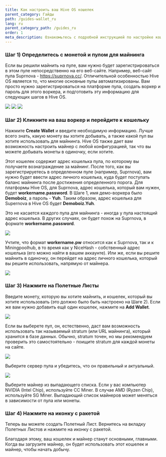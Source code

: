 ```yaml
---
title: Как настроить ваш Hive OS кошелек
parent_category: Гайды
path: /guides-wallet_ru
lang: ru
parent_category_path: /guides_ru
order: 1
meta_description: Ознакомьтесь с подробной инструкцией по настройке кошелька в системе Hive OS.
---
```


### Шаг 1) Определитесь с монетой и пулом для майнинга
Если вы решили майнить на пуле, вам нужно будет зарегистрироваться в этом пуле непосредственно на его веб-сайте. Например, веб-сайт пула Suprnova - https://suprnova.cc/. Отличительной особенностью Hive OS является то, что многие основные пулы автоматизированы. Вам просто нужно зарегистрироваться на платформе пула, создать воркер и пароль для этого воркера, и подготовить эту информацию для следующих шагов в Hive OS.

<img src="https://lbd.hiveos.farm/kbase/images/custom/0_15xxIauan7l9q8pW.png">


<img src="https://lbd.hiveos.farm/kbase/images/custom/0_wWUQhCTCthFEtGIR.png">


<img src="https://lbd.hiveos.farm/kbase/images/custom/0_pvFVB_ORr6tG-9CC.png">

### Шаг 2) Кликните на ваш воркер и перейдите к кошельку
Нажмите **Create Wallet** и введите необходимую информацию. Лучше всего знать, какую монету вы хотите добывать, а также какой пул вы хотите использовать для майнинга. Hive OS также дает вам возможность настроить майнер с любой конфигурацией, так что вы можете добывать монеты в одиночку, если хотите.

Этот кошелек содержит адрес кошелька пула, по которому вы получаете вознаграждение за майнинг. После того, как вы зарегистрируетесь в определенном пуле (например, Suprnova), вам нужно будет ввести адрес личного кошелька, куда будет поступать баланс майнинга после достижения определенного порога. Для платформы Hive OS, для Suprnova, адрес кошелька, который вам нужен, будет **workername.password**. В Шаге 1, имя демо-воркера было **Demoboiz**, а пароль - **Yuh**. Таким образом, адрес кошелька для Supernova в Hive OS будет **Demoboiz.Yuh**.

Это не касается каждого пула для майнинга - иногда у пула настоящий адрес кошелька. В других случаях, он будет похож на Suprnova, в формате **workername.password**.

<img src="https://lbd.hiveos.farm/kbase/images/custom/0_Qw6q2uT1h5YgozKy.png">

Учтите, что формат **workername.pw** относится как к Suprnova, так и к Miningpoolhub, в то время как у NiceHash - собственный адрес кошелька (его можно найти в вашем аккаунте). Или же, если вы решите майнить в одиночку, он перейдет на адрес личного кошелька, который вы решите использовать, напрямую от майнера.

<img src="https://lbd.hiveos.farm/kbase/images/custom/0_g0MVchej7uecSTgq.png">

### Шаг 3) Нажмите на Полетные Листы
Введите монету, которую вы хотите майнить, и кошелек, который вы хотите использовать (это должно было быть настроено на Шаге 2). Если же вам нужно добавить ещё один кошелек, нажмите на **Add Wallet**.

<img src="https://lbd.hiveos.farm/kbase/images/custom/0_D1f6FdBlRCyZ6dj3.png">

Если вы выберете пул, он, естественно, даст вам возможность использовать так называемый stratum  (или URL майнинга), который хранится в базе данных. Обычно, stratum точен, но мы рекомендуем проверить это самостоятельно - поищите stratum для каждой монеты на сайте.

<img src="https://lbd.hiveos.farm/kbase/images/custom/0_SufrJy9NX0N_gHHm.png">

Выберите сервер пула и убедитесь, что он правильный и актуальный.

<img src="https://lbd.hiveos.farm/kbase/images/custom/0_DH94ACYcWvzHBfpE.png">

Выберите майнер из выпадающего списка. Если у вас компьютер NVIDIA (Intel Chip), используйте CC Miner. В случае AMD (Ryzen Chip), используйте SG Miner. Выпадающий список майнеров может меняться в зависимости от пула или монеты.

### Шаг 4) Нажмите на иконку с ракетой
Теперь вы можете создать Полетный Лист. Вернитесь на вкладку Полетных Листов и нажмите на иконку с ракетой.

Благодаря этому, ваш кошелек и майнер станут основными, главными. Когда вы загрузите майнер, он будет использовать этот кошелек и майнер, чтобы начать добычу.
